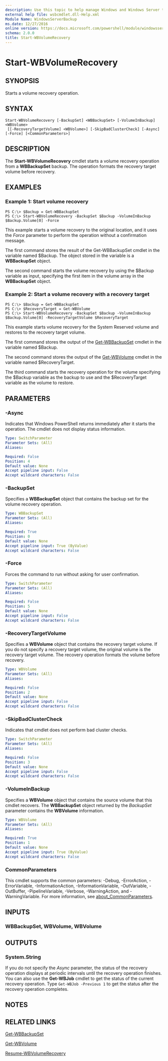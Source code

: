 ```yaml
---
description: Use this topic to help manage Windows and Windows Server technologies with Windows PowerShell.
external help file: wsbcmdlet.dll-Help.xml
Module Name: WindowsServerBackup
ms.date: 12/27/2016
online version: https://docs.microsoft.com/powershell/module/windowsserverbackup/start-wbvolumerecovery?view=windowsserver2022-ps&wt.mc_id=ps-gethelp
schema: 2.0.0
title: Start-WBVolumeRecovery
---
```


# Start-WBVolumeRecovery

## SYNOPSIS
Starts a volume recovery operation.

## SYNTAX

```
Start-WBVolumeRecovery [-BackupSet] <WBBackupSet> [-VolumeInBackup] <WBVolume>
 [[-RecoveryTargetVolume] <WBVolume>] [-SkipBadClusterCheck] [-Async] [-Force] [<CommonParameters>]
```

## DESCRIPTION
The **Start-WBVolumeRecovery** cmdlet starts a volume recovery operation from a **WBBackupSet** backup.
The operation formats the recovery target volume before recovery.

## EXAMPLES

### Example 1: Start volume recovery
```
PS C:\> $Backup = Get-WBBackupSet
PS C:\> Start-WBVolumeRecovery -BackupSet $Backup -VolumeInBackup $Backup.Volume[0] -Force
```

This example starts a volume recovery to the original location, and it uses the *Force* parameter to perform the operation without a confirmation message.

The first command stores the result of the Get-WBBackupSet cmdlet in the variable named $Backup.
The object stored in the variable is a **WBBackupSet** object.

The second command starts the volume recovery by using the $Backup variable as input, specifying the first item in the volume array in the **WBBackupSet** object.

### Example 2: Start a volume recovery with a recovery target
```
PS C:\> $Backup = Get-WBBackupSet
PS C:\> $RecoveryTarget = Get-WBVolume
PS C:\> Start-WBVolumeRecovery -BackupSet $Backup -VolumeInBackup $Backup.Volume[0] -RecoveryTargetVolume $RecoveryTarget
```

This example starts volume recovery for the System Reserved volume and restores to the recovery target volume.

The first command stores the output of the [Get-WBBackupSet](./Get-WBBackupSet.md) cmdlet in the variable named $Backup.

The second command stores the output of the [Get-WBVolume](./Get-WBVolume.md) cmdlet in the variable named $RecoveryTarget.

The third command starts the recovery operation for the volume specifying the $Backup variable as the backup to use and the $RecoveryTarget variable as the volume to restore.

## PARAMETERS

### -Async
Indicates that Windows PowerShell returns immediately after it starts the operation.
The cmdlet does not display status information.

```yaml
Type: SwitchParameter
Parameter Sets: (All)
Aliases: 

Required: False
Position: 4
Default value: None
Accept pipeline input: False
Accept wildcard characters: False
```

### -BackupSet
Specifies a **WBBackupSet** object that contains the backup set for the volume recovery operation.

```yaml
Type: WBBackupSet
Parameter Sets: (All)
Aliases: 

Required: True
Position: 0
Default value: None
Accept pipeline input: True (ByValue)
Accept wildcard characters: False
```

### -Force
Forces the command to run without asking for user confirmation.

```yaml
Type: SwitchParameter
Parameter Sets: (All)
Aliases: 

Required: False
Position: 5
Default value: None
Accept pipeline input: False
Accept wildcard characters: False
```

### -RecoveryTargetVolume
Specifies a **WBVolume** object that contains the recovery target volume.
If you do not specify a recovery target volume, the original volume is the recovery target volume.
The recovery operation formats the volume before recovery.

```yaml
Type: WBVolume
Parameter Sets: (All)
Aliases: 

Required: False
Position: 2
Default value: None
Accept pipeline input: False
Accept wildcard characters: False
```

### -SkipBadClusterCheck
Indicates that cmdlet does not perform bad cluster checks.

```yaml
Type: SwitchParameter
Parameter Sets: (All)
Aliases: 

Required: False
Position: 3
Default value: None
Accept pipeline input: False
Accept wildcard characters: False
```

### -VolumeInBackup
Specifies a **WBVolume** object that contains the source volume that this cmdlet recovers.
The **WBBackupSet** object returned by the *BackupSet* parameter contains the **WBVolume** information.

```yaml
Type: WBVolume
Parameter Sets: (All)
Aliases: 

Required: True
Position: 1
Default value: None
Accept pipeline input: True (ByValue)
Accept wildcard characters: False
```

### CommonParameters
This cmdlet supports the common parameters: -Debug, -ErrorAction, -ErrorVariable, -InformationAction, -InformationVariable, -OutVariable, -OutBuffer, -PipelineVariable, -Verbose, -WarningAction, and -WarningVariable. For more information, see [about_CommonParameters](https://go.microsoft.com/fwlink/?LinkID=113216).

## INPUTS

### WBBackupSet, WBVolume, WBVolume

## OUTPUTS

### System.String
If you do not specify the *Async* parameter, the status of the recovery operation displays at periodic intervals until the recovery operation finishes.
You can also use the **Get-WBJob** cmdlet to get the status of the current recovery operation.
Type `Get-WBJob -Previous 1` to get the status after the recovery operation completes.

## NOTES

## RELATED LINKS

[Get-WBBackupSet](./Get-WBBackupSet.md)

[Get-WBVolume](./Get-WBVolume.md)

[Resume-WBVolumeRecovery](./Resume-WBVolumeRecovery.md)

